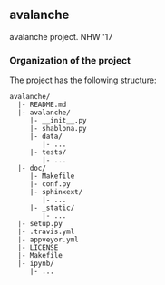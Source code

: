 ## avalanche

avalanche project. NHW '17

### Organization of the  project

The project has the following structure:

    avalanche/
      |- README.md
      |- avalanche/
         |- __init__.py
         |- shablona.py
         |- data/
            |- ...
         |- tests/
            |- ...
      |- doc/
         |- Makefile
         |- conf.py
         |- sphinxext/
            |- ...
         |- _static/
            |- ...
      |- setup.py
      |- .travis.yml
      |- appveyor.yml
      |- LICENSE
      |- Makefile
      |- ipynb/
         |- ...

